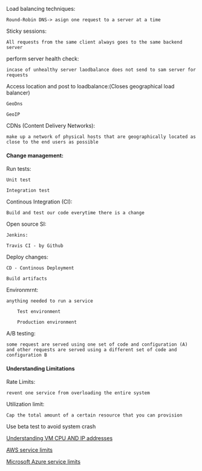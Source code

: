 
Load balancing techniques:

    Round-Robin DNS-> asign one request to a server at a time

Sticky sessions:

    All requests from the same client always goes to the same backend server

perform server health check:

    incase of unhealthy server laodbalance does not send to sam server for requests

Access location and post to loadbalance:(Closes geographical load balancer)

    GeoDns
    
    GeoIP

CDNs (Content Delivery Networks):

    make up a network of physical hosts that are geographically located as close to the end users as possible

#### Change management:

Run tests:

    Unit test

    Integration test

Continous Integration (CI):

    Build and test our code everytime there is a change

Open source SI:

    Jenkins:

    Travis CI - by Github

Deploy changes:

    CD - Continous Deployment

    Build artifacts

Environmrnt:

    anything needed to run a service

        Test environment

        Production environment

A/B testing:

    some request are served using one set of code and configuration (A) and other requests are served using a different set of code and configuration B

#### Understanding Limitations

Rate Limits:

    revent one service from overloading the entire system

Utilization limit:

    Cap the total amount of a certain resource that you can provision

Use beta test to avoid system crash 

[Understanding VM CPU AND IP addresses ](https://cloud.google.com/compute/quotas#understanding_vm_cpu_and_ip_address_quotas)

[AWS service limits](https://docs.aws.amazon.com/general/latest/gr/aws_service_limits.html)

[Microsoft Azure service limits](https://docs.microsoft.com/en-us/azure/azure-subscription-service-limits#service-specific-limits)
